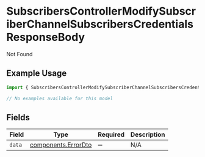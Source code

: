 # SubscribersControllerModifySubscriberChannelSubscribersCredentialsResponseBody

Not Found

## Example Usage

```typescript
import { SubscribersControllerModifySubscriberChannelSubscribersCredentialsResponseBody } from "@novu/api/models/errors";

// No examples available for this model
```

## Fields

| Field                                                      | Type                                                       | Required                                                   | Description                                                |
| ---------------------------------------------------------- | ---------------------------------------------------------- | ---------------------------------------------------------- | ---------------------------------------------------------- |
| `data`                                                     | [components.ErrorDto](../../models/components/errordto.md) | :heavy_minus_sign:                                         | N/A                                                        |